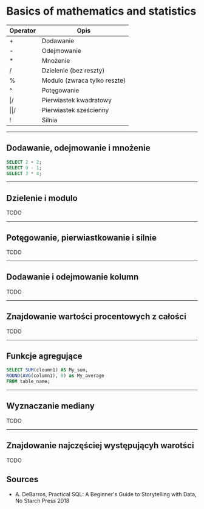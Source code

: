 # Basics of mathematics and statistics
| Operator | Opis |
|----------|------|
| + | Dodawanie|
| - | Odejmowanie |
| * | Mnożenie |
| / | Dzielenie (bez reszty) |
| % | Modulo (zwraca tylko reszte) |
| ^ | Potęgowanie |
| &#124;/ | Pierwiastek kwadratowy |
| &#124;&#124;/ | Pierwiastek sześcienny |
| ! | Silnia |
___
## Dodawanie, odejmowanie i mnożenie
```sql
SELECT 2 + 2;
SELECT 9 - 1;
SELECT 3 * 4;
```
___
## Dzielenie i modulo
TODO
___
## Potęgowanie, pierwiastkowanie i silnie
TODO
___
## Dodawanie i odejmowanie kolumn
TODO
___
## Znajdowanie wartości procentowych z całości
TODO
___
## Funkcje agregujące
```sql
SELECT SUM(cloumn1) AS My_sum,
ROUND(AVG(column1), 0) as My_average
FROM table_name;
```
___
## Wyznaczanie mediany
TODO
___
## Znajdowanie najczęściej występującyh warotści
TODO

## Sources
- A. DeBarros, Practical SQL: A Beginner's Guide to Storytelling with Data, No Starch Press 2018